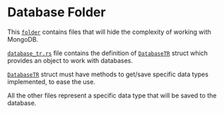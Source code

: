 # Database Folder

This [`folder`](https://github.com/testnetrunn/explorer-backend/tree/main/src/database) contains files that will hide the complexity of working with MongoDB.

[`database_tr.rs`](https://github.com/testnetrunn/explorer-backend/blob/main/src/database/database_tr.rs) file contains the definition of [`DatabaseTR`](https://github.com/testnetrunn/explorer-backend/blob/main/src/database/database_tr.rs#L10) struct which provides an object to work with databases.

[`DatabaseTR`](https://github.com/testnetrunn/explorer-backend/blob/main/src/database/database_tr.rs#L10) struct must have methods to get/save specific data types implemented, to ease the use.

All the other files represent a specific data type that will be saved to the database.
